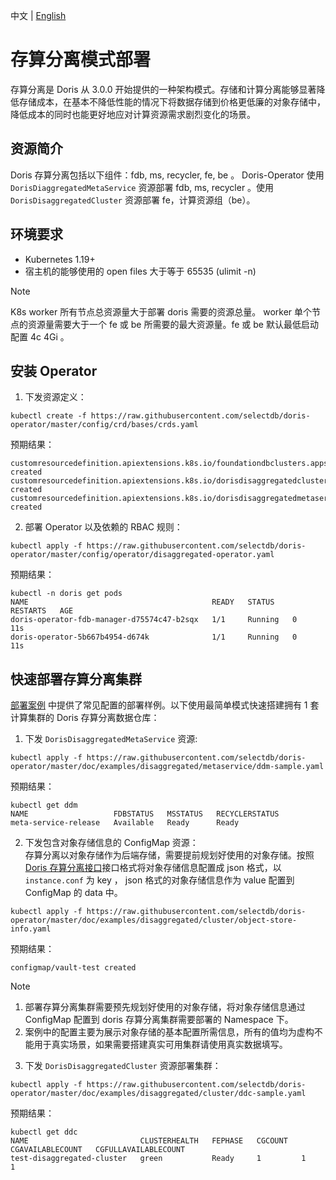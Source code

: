 中文 | [English](DISAGGREGATED-README.md)
# 存算分离模式部署
存算分离是 Doris 从 3.0.0 开始提供的一种架构模式。存储和计算分离能够显著降低存储成本，在基本不降低性能的情况下将数据存储到价格更低廉的对象存储中，降低成本的同时也能更好地应对计算资源需求剧烈变化的场景。
## 资源简介
Doris 存算分离包括以下组件：fdb, ms, recycler, fe, be 。 Doris-Operator 使用 `DorisDiaggregatedMetaService` 资源部署 fdb, ms, recycler 。使用 `DorisDisaggregatedCluster` 资源部署 fe，计算资源组（be）。
## 环境要求
- Kubernetes 1.19+
- 宿主机的能够使用的 open files 大于等于 65535 (ulimit -n)

>[!NOTE]
>K8s worker 所有节点总资源量大于部署 doris 需要的资源总量。
>worker 单个节点的资源量需要大于一个 fe 或 be 所需要的最大资源量。fe 或 be 默认最低启动配置 4c 4Gi 。

## 安装 Operator
1. 下发资源定义：
```
kubectl create -f https://raw.githubusercontent.com/selectdb/doris-operator/master/config/crd/bases/crds.yaml
```
预期结果：
```
customresourcedefinition.apiextensions.k8s.io/foundationdbclusters.apps.foundationdb.org created
customresourcedefinition.apiextensions.k8s.io/dorisdisaggregatedclusters.disaggregated.cluster.doris.com created
customresourcedefinition.apiextensions.k8s.io/dorisdisaggregatedmetaservices.disaggregated.metaservice.doris.com created
```
2. 部署 Operator 以及依赖的 RBAC 规则：
```
kubectl apply -f https://raw.githubusercontent.com/selectdb/doris-operator/master/config/operator/disaggregated-operator.yaml
```
预期结果：
```
kubectl -n doris get pods
NAME                                         READY   STATUS    RESTARTS   AGE
doris-operator-fdb-manager-d75574c47-b2sqx   1/1     Running   0          11s
doris-operator-5b667b4954-d674k              1/1     Running   0          11s
```
## 快速部署存算分离集群
[部署案例](./doc/examples/disaggregated/cluster) 中提供了常见配置的部署样例。以下使用最简单模式快速搭建拥有 1 套计算集群的 Doris 存算分离数据仓库：
1. 下发 `DorisDisaggregatedMetaService` 资源: 
```
kubectl apply -f https://raw.githubusercontent.com/selectdb/doris-operator/master/doc/examples/disaggregated/metaservice/ddm-sample.yaml
```
预期结果：
```
kubectl get ddm
NAME                   FDBSTATUS   MSSTATUS   RECYCLERSTATUS
meta-service-release   Available   Ready      Ready
```
2. 下发包含对象存储信息的 ConfigMap 资源：  
存算分离以对象存储作为后端存储，需要提前规划好使用的对象存储。按照 [Doris 存算分离接口](https://doris.apache.org/zh-CN/docs/dev/compute-storage-decoupled/creating-cluster#%E5%86%85%E7%BD%AE%E5%AD%98%E5%82%A8%E5%90%8E%E7%AB%AF)接口格式将对象存储信息配置成 json 格式，以 `instance.conf` 为 key ， json 格式的对象存储信息作为 value 配置到 ConfigMap 的 data 中。  
```
kubectl apply -f https://raw.githubusercontent.com/selectdb/doris-operator/master/doc/examples/disaggregated/cluster/object-store-info.yaml
```
预期结果：
```
configmap/vault-test created
```
> [!NOTE]
> 1. 部署存算分离集群需要预先规划好使用的对象存储，将对象存储信息通过 ConfigMap 配置到 doris 存算分离集群需要部署的 Namespace 下。
> 2. 案例中的配置主要为展示对象存储的基本配置所需信息，所有的值均为虚构不能用于真实场景，如果需要搭建真实可用集群请使用真实数据填写。

3. 下发 `DorisDisaggregatedCluster` 资源部署集群：
```
kubectl apply -f https://raw.githubusercontent.com/selectdb/doris-operator/master/doc/examples/disaggregated/cluster/ddc-sample.yaml
```
预期结果：
```
kubectl get ddc
NAME                         CLUSTERHEALTH   FEPHASE   CGCOUNT   CGAVAILABLECOUNT   CGFULLAVAILABLECOUNT
test-disaggregated-cluster   green           Ready     1         1                  1
```
